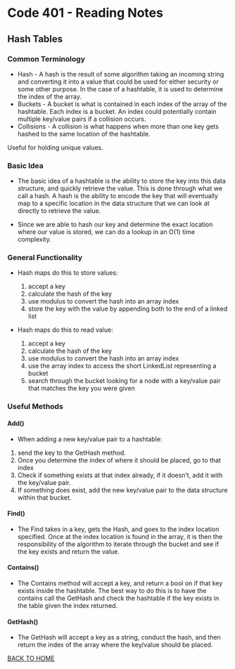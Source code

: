 # Code 401 - Reading Notes

<!-- All references used were from Code 401 reading
assignment 30 -->

[comment]: <> (https://codefellows.github.io/common_curriculum/data_structures_and_algorithms/Code_401/class-30/resources/Hashtables.html)

[comment]: <> (https://www.hackerearth.com/practice/data-structures/hash-tables/basics-of-hash-tables/tutorial/)

[comment]: <> (https://www.youtube.com/watch?v=MfhjkfocRR0)

[comment]: <> (https://en.wikipedia.org/wiki/Hash_table)

## Hash Tables
### Common Terminology
- Hash - A hash is the result of some algorithm taking an incoming string and converting it into a value that could be used for either security or some other purpose. In the case of a hashtable, it is used to determine the index of the array.
- Buckets - A bucket is what is contained in each index of the array of the hashtable. Each index is a bucket. An index could potentially contain multiple key/value pairs if a collision occurs.
- Collisions - A collision is what happens when more than one key gets hashed to the same location of the hashtable.


Useful for holding unique values.

### Basic Idea
- The basic idea of a hashtable is the ability to store the key into this data structure, and quickly retrieve the value. This is done through what we call a hash. A hash is the ability to encode the key that will eventually map to a specific location in the data structure that we can look at directly to retrieve the value.

- Since we are able to hash our key and determine the exact location where our value is stored, we can do a lookup in an O(1) time complexity.


### General Functionality
- Hash maps do this to store values:
  1. accept a key
  2. calculate the hash of the key
  3. use modulus to convert the hash into an array index
  4. store the key with the value by appending both to the end of a linked list
  
  
- Hash maps do this to read value:
  1. accept a key
  2. calculate the hash of the key
  3. use modulus to convert the hash into an array index
  4. use the array index to access the short LinkedList representing a bucket
  5. search through the bucket looking for a node with a key/value pair that matches the key you were given


### Useful Methods
#### Add()
- When adding a new key/value pair to a hashtable:

1. send the key to the GetHash method.
2. Once you determine the index of where it should be placed, go to that index
3. Check if something exists at that index already, if it doesn’t, add it with the key/value pair.
4. If something does exist, add the new key/value pair to the data structure within that bucket.

#### Find()
- The Find takes in a key, gets the Hash, and goes to the index location specified. Once at the index location is found in the array, it is then the responsibility of the algorithm to iterate through the bucket and see if the key exists and return the value.

#### Contains()
- The Contains method will accept a key, and return a bool on if that key exists inside the hashtable. The best way to do this is to have the contains call the GetHash and check the hashtable if the key exists in the table given the index returned.

#### GetHash()
- The GetHash will accept a key as a string, conduct the hash, and then return the index of the array where the key/value should be placed.


[BACK TO HOME](../README.md)